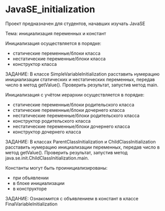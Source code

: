 # JavaSE_initialization

Проект предназначен для студентов, начавших изучать JavaSE

Тема: инициализация переменных и констант

Инициализация осуществляется в порядке:
 * статические переменные/блоки класса
 * нестатические переменные/блоки класса
 * конструктор класса

 ЗАДАНИЕ: В классе SimpleVariableInitialization расставить нумерацию инициализации статических и нестатических переменных, передав число в метод getValue().
          Проверить результат, запустив метод main.


Инициализация с учётом иерархии осуществляется в порядке:
 * статические переменные/блоки родительского класса
 * статические переменные/блоки дочернего класса
 * нестатические переменные/блоки родительского класса
 * конструктор родительского класса
 * нестатические переменные/блоки дочернего класса
 * конструктор дочернего класса

 ЗАДАНИЕ: В классах ParentClassInitialization и ChildClassInitialization расставить нумерацию инициализации переменных, передав число в метод getValue().
          Проверить результат, запустив метод java.se.init.ChildClassInitialization.main.


Константы могут быть проинициализированы:
  * при объявлении
  * в блоке инициализации
  * в конструкторе

  ЗАДАНИЕ: Ознакомится с объявлением в констант в классе FinalVariableInitialization
